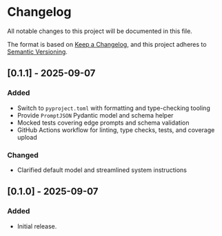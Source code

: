 # Changelog

All notable changes to this project will be documented in this file.

The format is based on [Keep a Changelog](https://keepachangelog.com/en/1.0.0/),
and this project adheres to [Semantic Versioning](https://semver.org/spec/v2.0.0.html).

## [0.1.1] - 2025-09-07
### Added
- Switch to `pyproject.toml` with formatting and type-checking tooling
- Provide `PromptJSON` Pydantic model and schema helper
- Mocked tests covering edge prompts and schema validation
- GitHub Actions workflow for linting, type checks, tests, and coverage upload
### Changed
- Clarified default model and streamlined system instructions

## [0.1.0] - 2025-09-07
### Added
- Initial release.
